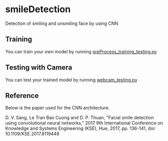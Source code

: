 # smileDetection
Detection of smiling and unsmiling face by using CNN

## Training

You can train your own model  by running [preProcess_training_testing.py](https://github.com/atakandag/smileDetection/blob/main/preProcess_training_testing.py)

## Testing with Camera

You can test your trained model by running [webcam_testing.py](https://github.com/atakandag/smileDetection/blob/main/webcam_testing.py)

## Reference

Below is the paper used for the CNN architecture.

D. V. Sang, Le Tran Bao Cuong and D. P. Thuan, "Facial smile detection using convolutional neural networks," 2017 9th International Conference on Knowledge and Systems Engineering (KSE), Hue, 2017, pp. 136-141, doi: 10.1109/KSE.2017.8119448

